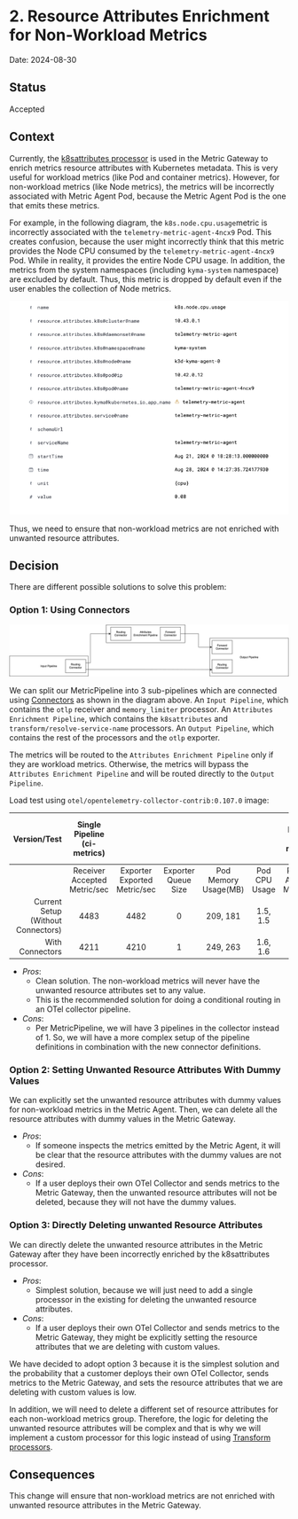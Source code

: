 # 2. Resource Attributes Enrichment for Non-Workload Metrics

Date: 2024-08-30

## Status

Accepted

## Context

Currently, the [k8sattributes processor](https://github.com/open-telemetry/opentelemetry-collector-contrib/blob/main/processor/k8sattributesprocessor/README.md) is used in the Metric Gateway to enrich metrics resource attributes with Kubernetes metadata.
This is very useful for workload metrics (like Pod and container metrics). However, for non-workload metrics (like Node metrics), the metrics will be incorrectly associated with Metric Agent Pod, because the Metric Agent Pod is the one that emits these metrics.

For example, in the following diagram, the `k8s.node.cpu.usage`metric is incorrectly associated with the `telemetry-metric-agent-4ncx9` Pod. This creates confusion, because the user might incorrectly think that this metric provides the Node CPU consumed by the `telemetry-metric-agent-4ncx9` Pod. While in reality, it provides the entire Node CPU usage.
In addition, the metrics from the system namespaces (including `kyma-system` namespace) are excluded by default. Thus, this metric is dropped by default even if the user enables the collection of Node metrics.

![Node Metric With k8sattributes Processor](../assets/node-metric-with-k8sattributes-processor.png)

Thus, we need to ensure that non-workload metrics are not enriched with unwanted resource attributes.

## Decision

There are different possible solutions to solve this problem:

### Option 1: Using Connectors

![Connectors](../assets/connectors.drawio.svg)

We can split our MetricPipeline into 3 sub-pipelines which are connected using [Connectors](https://opentelemetry.io/docs/collector/configuration/#connectors) as shown in the diagram above.
An `Input Pipeline`, which contains the `otlp` receiver and `memory_limiter` processor.
An `Attributes Enrichment Pipeline`, which contains the `k8sattributes` and `transform/resolve-service-name` processors.
An `Output Pipeline`, which contains the rest of the processors and the `otlp` exporter.

The metrics will be routed to the `Attributes Enrichment Pipeline` only if they are workload metrics.
Otherwise, the metrics will bypass the `Attributes Enrichment Pipeline` and will be routed directly to the `Output Pipeline`.

Load test using `otel/opentelemetry-collector-contrib:0.107.0` image:

<div class="table-wrapper" markdown="block">

|                       Version/Test | Single Pipeline (ci-metrics) |                              |                     |                      |               | Multi Pipeline (ci-metrics-m) |                              |                     |                      |               | Single Pipeline Backpressure (ci-metrics-b) |                              |                     |                      |               | Multi Pipeline Backpressure (ci-metrics-mb) |                              |                     |                      |               |
|-----------------------------------:|:----------------------------:|:----------------------------:|:-------------------:|:--------------------:|:-------------:|:-----------------------------:|:----------------------------:|:-------------------:|:--------------------:|:-------------:|:-------------------------------------------:|:----------------------------:|:-------------------:|:--------------------:|:-------------:|:-------------------------------------------:|:----------------------------:|:-------------------:|:--------------------:|:-------------:|
|                                    | Receiver Accepted Metric/sec | Exporter Exported Metric/sec | Exporter Queue Size | Pod Memory Usage(MB) | Pod CPU Usage | Receiver Accepted Metric/sec  | Exporter Exported Metric/sec | Exporter Queue Size | Pod Memory Usage(MB) | Pod CPU Usage |        Receiver Accepted Metric/sec         | Exporter Exported Metric/sec | Exporter Queue Size | Pod Memory Usage(MB) | Pod CPU Usage |        Receiver Accepted Metric/sec         | Exporter Exported Metric/sec | Exporter Queue Size | Pod Memory Usage(MB) | Pod CPU Usage |
| Current Setup (Without Connectors) |             4483             |             4482             |          0          |       209, 181       |   1.5, 1.5    |             3376              |            10117             |          0          |       288, 306       |   1.8, 1.7    |                     684                     |             539              |         233         |       831, 835       |   0.4, 0.4    |                    1802                     |             1891             |         509         |      1478, 1480      |   1.3, 1.3    |
|                    With Connectors |             4211             |             4210             |          1          |       249, 263       |   1.6, 1.6    |             1886              |             5661             |          0          |       391, 378       |   1.3, 1.3    |                     767                     |             582              |         243         |       858, 815       |   0.5, 0.5    |                    1214                     |             1970             |         506         |      1594, 1546      |   1.3, 1.3    |

</div>

- _Pros_: 
  - Clean solution. The non-workload metrics will never have the unwanted resource attributes set to any value.
  - This is the recommended solution for doing a conditional routing in an OTel collector pipeline.
- _Cons_:
  - Per MetricPipeline, we will have 3 pipelines in the collector instead of 1. So, we will have a more complex setup of the pipeline definitions in combination with the new connector definitions.

### Option 2: Setting Unwanted Resource Attributes With Dummy Values

We can explicitly set the unwanted resource attributes with dummy values for non-workload metrics in the Metric Agent.
Then, we can delete all the resource attributes with dummy values in the Metric Gateway.

- _Pros_:
  - If someone inspects the metrics emitted by the Metric Agent, it will be clear that the resource attributes with the dummy values are not desired.
- _Cons_: 
  - If a user deploys their own OTel Collector and sends metrics to the Metric Gateway, then the unwanted resource attributes will not be deleted, because they will not have the dummy values.

### Option 3: Directly Deleting unwanted Resource Attributes

We can directly delete the unwanted resource attributes in the Metric Gateway after they have been incorrectly enriched by the k8sattributes processor.

- _Pros_:
  - Simplest solution, because we will just need to add a single processor in the existing for deleting the unwanted resource attributes.
- _Cons_:
  - If a user deploys their own OTel Collector and sends metrics to the Metric Gateway, they might be explicitly setting the resource attributes that we are deleting with custom values.


We have decided to adopt option 3 because it is the simplest solution and the probability that a customer deploys their own OTel Collector, sends metrics to the Metric Gateway, and sets the resource attributes that we are deleting with custom values is low.

In addition, we will need to delete a different set of resource attributes for each non-workload metrics group.
Therefore, the logic for deleting the unwanted resource attributes will be complex and that is why we will implement a custom processor for this logic instead of using [Transform processors](https://github.com/open-telemetry/opentelemetry-collector-contrib/blob/main/processor/transformprocessor/README.md).

## Consequences

This change will ensure that non-workload metrics are not enriched with unwanted resource attributes in the Metric Gateway.
